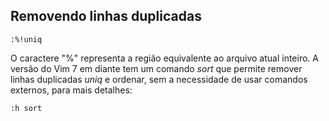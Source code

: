 Removendo linhas duplicadas
---------------------------
```
:%!uniq
```
O caractere "%" representa a região equivalente ao arquivo atual
inteiro. A versão do Vim 7 em diante tem um comando *sort*
que permite remover linhas duplicadas *uniq* e ordenar, sem
a necessidade de usar comandos externos, para mais detalhes:
```
:h sort
```

